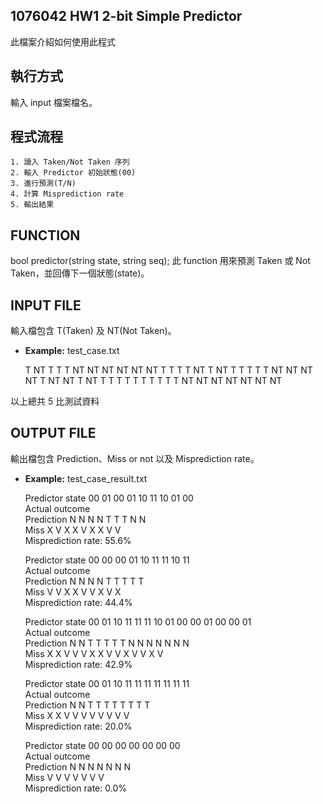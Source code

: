 ## 1076042 HW1 2-bit Simple Predictor
此檔案介紹如何使用此程式

## 執行方式
輸入 input 檔案檔名。

## 程式流程
	1. 讀入 Taken/Not Taken 序列
	2. 輸入 Predictor 初始狀態(00)
	3. 進行預測(T/N)
	4. 計算 Misprediction rate
	5. 輸出結果

## FUNCTION
bool predictor(string state, string seq);
此 function 用來預測 Taken 或 Not Taken，並回傳下一個狀態(state)。

## INPUT FILE
輸入檔包含 T(Taken) 及 NT(Not Taken)。
* **Example:** test_case.txt

	T NT T T T NT NT NT NT
	NT NT T T T T NT T NT
	T T T T T NT NT NT NT T NT NT T NT
	T T T T T T T T T T
	NT NT NT NT NT NT NT

以上總共 5 比測試資料

## OUTPUT FILE
輸出檔包含 Prediction、Miss or not 以及 Misprediction rate。
* **Example:** test_case_result.txt

	Predictor state	00	01	00	01	10	11	10	01	00	
	Actual outcome	
	Prediction	N	N	N	N	T	T	T	N	N	
	Miss		X	V	X	X	V	X	X	V	V	
	Misprediction rate: 55.6%

	Predictor state	00	00	00	01	10	11	11	10	11	
	Actual outcome	
	Prediction	N	N	N	N	T	T	T	T	T	
	Miss		V	V	X	X	V	V	X	V	X	
	Misprediction rate: 44.4%

	Predictor state	00	01	10	11	11	11	10	01	00	00	01	00	00	01	
	Actual outcome	
	Prediction	N	N	T	T	T	T	T	N	N	N	N	N	N	N	
	Miss		X	X	V	V	V	X	X	V	V	X	V	V	X	V	
	Misprediction rate: 42.9%

	Predictor state	00	01	10	11	11	11	11	11	11	11	
	Actual outcome	
	Prediction	N	N	T	T	T	T	T	T	T	T	
	Miss		X	X	V	V	V	V	V	V	V	V	
	Misprediction rate: 20.0%

	Predictor state	00	00	00	00	00	00	00	
	Actual outcome	
	Prediction	N	N	N	N	N	N	N	
	Miss		V	V	V	V	V	V	V	
	Misprediction rate: 0.0%
